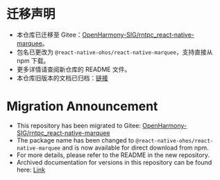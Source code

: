 #  迁移声明

- 本仓库已迁移至 Gitee：[OpenHarmony-SIG/rntpc_react-native-marquee](https://gitee.com/openharmony-sig/rntpc_react-native-marquee)。
- 包名已更改为 `@react-native-ohos/react-native-marquee`，支持直接从 npm 下载。
- 更多详情请查阅新仓库的 README 文件。
- 本仓库旧版本的文档已归档：[链接](/doc/zh-cn.md)

# Migration Announcement

- This repository has been migrated to Gitee: [OpenHarmony-SIG/rntpc_react-native-marquee](https://gitee.com/openharmony-sig/rntpc_react-native-marquee)
- The package name has been changed to `@react-native-ohos/react-native-marquee` and is now available for direct download from npm.
- For more details, please refer to the README in the new repository.
- Archived documentation for versions in this repository can be found here: [Link](/doc/en.md)